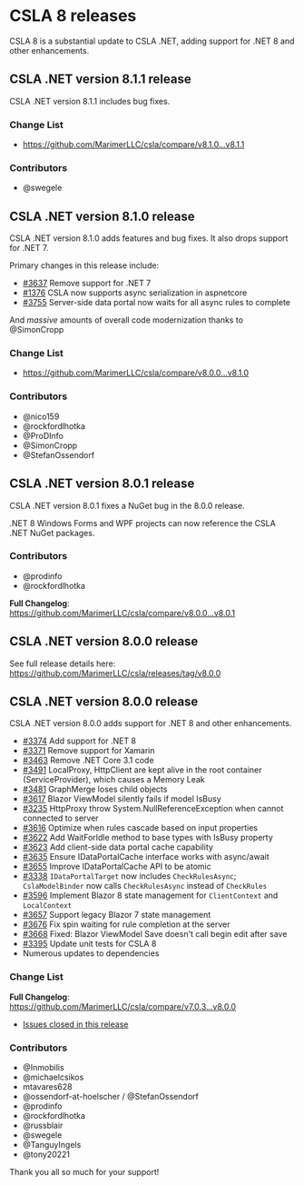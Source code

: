 # CSLA 8 releases

CSLA 8 is a substantial update to CSLA .NET, adding support for .NET 8 and other enhancements.

## CSLA .NET version 8.1.1 release

CSLA .NET version 8.1.1 includes bug fixes.

### Change List

* https://github.com/MarimerLLC/csla/compare/v8.1.0...v8.1.1

### Contributors

* @swegele

## CSLA .NET version 8.1.0 release

CSLA .NET version 8.1.0 adds features and bug fixes. It also drops support for .NET 7.

Primary changes in this release include:

* [#3637](https://github.com/MarimerLLC/csla/issues/3637) Remove support for .NET 7
* [#1376](https://github.com/MarimerLLC/csla/issues/1376) CSLA now supports async serialization in aspnetcore
* [#3755](https://github.com/MarimerLLC/csla/issues/3755) Server-side data portal now waits for all async rules to complete

And _massive_ amounts of overall code modernization thanks to @SimonCropp

### Change List

* https://github.com/MarimerLLC/csla/compare/v8.0.0...v8.1.0

### Contributors

* @nico159
* @rockfordlhotka
* @ProDInfo
* @SimonCropp
* @StefanOssendorf

## CSLA .NET version 8.0.1 release

CSLA .NET version 8.0.1 fixes a NuGet bug in the 8.0.0 release.

.NET 8 Windows Forms and WPF projects can now reference the CSLA .NET NuGet packages.

### Contributors

* @prodinfo
* @rockfordlhotka

**Full Changelog**: https://github.com/MarimerLLC/csla/compare/v8.0.0...v8.0.1

## CSLA .NET version 8.0.0 release

See full release details here: https://github.com/MarimerLLC/csla/releases/tag/v8.0.0

## CSLA .NET version 8.0.0 release

CSLA .NET version 8.0.0 adds support for .NET 8 and other enhancements.

* [#3374](https://github.com/MarimerLLC/csla/issues/3374) Add support for .NET 8
* [#3371](https://github.com/MarimerLLC/csla/issues/3371) Remove support for Xamarin
* [#3463](https://github.com/MarimerLLC/csla/issues/3463) Remove .NET Core 3.1 code
* [#3491](https://github.com/MarimerLLC/csla/issues/3491) LocalProxy, HttpClient are kept alive in the root container (ServiceProvider), which causes a Memory Leak
* [#3481](https://github.com/MarimerLLC/csla/issues/3481) GraphMerge loses child objects
* [#3617](https://github.com/MarimerLLC/csla/issues/3617) Blazor ViewModel silently fails if model IsBusy
* [#3235](https://github.com/MarimerLLC/csla/issues/3235) HttpProxy throw System.NullReferenceException when cannot connected to server
* [#3616](https://github.com/MarimerLLC/csla/issues/3616) Optimize when rules cascade based on input properties
* [#3622](https://github.com/MarimerLLC/csla/issues/3662) Add WaitForIdle method to base types with IsBusy property
* [#3623](https://github.com/MarimerLLC/csla/issues/3623) Add client-side data portal cache capability
* [#3635](https://github.com/MarimerLLC/csla/issues/3635) Ensure IDataPortalCache interface works with async/await
* [#3655](https://github.com/MarimerLLC/csla/issues/3655) Improve IDataPortalCache API to be atomic
* [#3338](https://github.com/MarimerLLC/csla/issues/3338) `IDataPortalTarget` now includes `CheckRulesAsync`; `CslaModelBinder` now calls `CheckRulesAsync` instead of `CheckRules`
* [#3596](https://github.com/MarimerLLC/csla/issues/3596) Implement Blazor 8 state management for `ClientContext` and `LocalContext`
* [#3657](https://github.com/MarimerLLC/csla/issues/3657) Support legacy Blazor 7 state management
* [#3676](https://github.com/MarimerLLC/csla/issues/3676) Fix spin waiting for rule completion at the server
* [#3668](https://github.com/MarimerLLC/csla/issues/3668) Fixed: Blazor ViewModel Save doesn't call begin edit after save
* [#3395](https://github.com/MarimerLLC/csla/issues/3395) Update unit tests for CSLA 8
* Numerous updates to dependencies

### Change List

**Full Changelog**: https://github.com/MarimerLLC/csla/compare/v7.0.3...v8.0.0

* [Issues closed in this release](https://github.com/MarimerLLC/csla/issues?q=is%3Aclosed+project%3Amarimerllc%2F9+)

### Contributors

* @Inmobilis
* @michaelcsikos
* mtavares628
* @ossendorf-at-hoelscher / @StefanOssendorf
* @prodinfo
* @rockfordlhotka
* @russblair
* @swegele
* @TanguyIngels
* @tony20221

Thank you all so much for your support!
